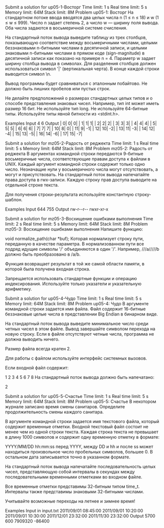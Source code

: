 Submit a solution for up05-1-Восторг
Time limit:	1 s
Real time limit:	5 s
Memory limit:	64M
Stack limit:	8M
Problem up05-1: Восторг
На стандартном потоке ввода вводятся два целых числа n (1 ≤ n ≤ 18) и w (1 ≤ w ≤ 999). Число n задает степень 2, а число w — ширину поля вывода. Оба числа задаются в восьмеричной системе счисления.

На стандартный поток вывода выведите таблицу из трех столбцов, показывающую соответствие между восьмеричными числами, целыми беззнаковыми n-битными числами в десятичной записи, и целыми знаковыми n-битными числами в прямом коде (sign-magnitude) в десятичной записи как показано на примере n = 4. Параметр w задает ширину столбца вывода в символах. Для разделения столбцов должен использоваться символ '|' (вертикальная черта). В конце каждой строки выводится символ \n.

Вывод программы будет сравниваться с эталонным побайтово. Не должно быть лишних пробелов или пустых строк.

Не делайте предположений о размерах стандартных целых типов и о способе представления знаковых чисел. Например, тип int может иметь размер 16 бит. Не используйте тип long. Не используйте 64-битные типы. Используйте типы явной битности из <stdint.h>.

Examples
Input
4 6
Output
|     0|     0|     0|
|     1|     1|     1|
|     2|     2|     2|
|     3|     3|     3|
|     4|     4|     4|
|     5|     5|     5|
|     6|     6|     6|
|     7|     7|     7|
|    10|     8|     0|
|    11|     9|    -1|
|    12|    10|    -2|
|    13|    11|    -3|
|    14|    12|    -4|
|    15|    13|    -5|
|    16|    14|    -6|
|    17|    15|    -7|


Submit a solution for mz05-2-Радость от реджекта
Time limit:	1 s
Real time limit:	5 s
Memory limit:	64M
Stack limit:	8M
Problem mz05-2: Радость от реджекта
В аргументах командной строки передаются 9-битные восьмеричные числа, соответствующие правам доступа к файлам в UNIX. Каждый аргумент командной строки содержит только одно число. Незначащие нули у восьмеричного числа могут отсутствовать, а могут и присутствовать. На стандартный поток вывода напечатайте права доступа в rwx-записи. Каждую строку прав доступа выводите на отдельной строке текста.

Для получения строки-результата используйте константную строку-шаблон.

Examples
Input
644 755
Output
rw-r--r--
rwxr-xr-x

Submit a solution for mz05-3-Восхищение ошибками выполнения
Time limit:	2 s
Real time limit:	5 s
Memory limit:	64M
Stack limit:	8M
Problem mz05-3: Восхищение ошибками выполнения
Напишите функцию:

void normalize_path(char *buf);
Которая нормализует строку пути, переданную в качестве параметра. В нормализованном пути все подряд идущие символы '/' объединяются в один '/'. Например, ///a/////b должно быть преобразовано в /a/b.

Функция возвращает результат в той же самой области памяти, в которой была получена входная строка.

Запрещается использовать стандартные функции и операцию индексирования. Используйте только указатели и указательную арифметику.


Submit a solution for up05-4-Чудо
Time limit:	1 s
Real time limit:	5 s
Memory limit:	64M
Stack limit:	8M
Problem up05-4: Чудо
В аргументе командной строки задается имя файла. Файл содержит 16-битные беззнаковые целые числа в представлении Big Endian в бинарном виде.

На стандартный поток вывода выведите минимальное число среди четных чисел в этом файле. Вывод завершайте символом перехода на новую строку. Если в файле отсутствуют четные числа, программа не должна выводить ничего.

Размер файла всегда кратен 2.

Для работы с файлом используйте интерфейс системных вызовов.

Если входной файл содержит:

1 2 3 4 5 6 7 8
На стандартный поток вывода должно быть напечатано:

2


Submit a solution for up05-5-Счастье
Time limit:	1 s
Real time limit:	5 s
Memory limit:	64M
Stack limit:	8M
Problem up05-5: Счастье
В некотором журнале записано время смены санитаров. Определите продолжительность смены каждого санитара.

В аргументе командной строки задается имя текстового файла, который содержит временные отметки. Входной текстовый файл состоит не менее чем из одной строки текста. Каждая строка текста не превышает в длину 1000 символов и содержит одну временную отметку в формате:

YYYY/MM/DD hh:mm:ss
перед YYYY, между DD и hh и после ss может находиться произвольное число пробельных символов, большее 0. В остальном дата записывается точно в указанном формате.

На стандартный поток вывода напечатайте последовательность целых чисел, представляющую собой интервалы в секундах между последовательными временными отметками во входном файле.

Все временные отметки представимы 32-битным типом time_t. Интервалы также представимы знаковыми 32-битными числами.

Учитывайте возможные переходы на летнее и зимнее время!

Examples
Input in input.txt
2011/09/01 08:45:00
2011/09/01 10:20:00
2011/09/01 10:30:00
2011/12/01 23:32:00
2011/11/30 23:32:00
Output
5700
600
7909320
-86400



